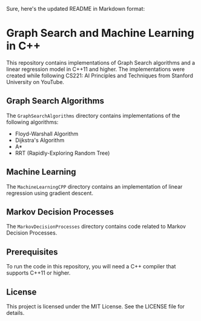 Sure, here's the updated README in Markdown format:

# Graph Search and Machine Learning in C++

This repository contains implementations of Graph Search algorithms and a linear regression model in C++11 and higher. The implementations were created while following CS221: AI Principles and Techniques from Stanford University on YouTube.

## Graph Search Algorithms
The `GraphSearchAlgorithms` directory contains implementations of the following algorithms:

- Floyd-Warshall Algorithm
- Dijkstra's Algorithm
- A*
- RRT (Rapidly-Exploring Random Tree)

## Machine Learning
The `MachineLearningCPP` directory contains an implementation of linear regression using gradient descent.

## Markov Decision Processes
The `MarkovDecisionProcesses` directory contains code related to Markov Decision Processes.

## Prerequisites
To run the code in this repository, you will need a C++ compiler that supports C++11 or higher.

## License
This project is licensed under the MIT License. See the LICENSE file for details.
